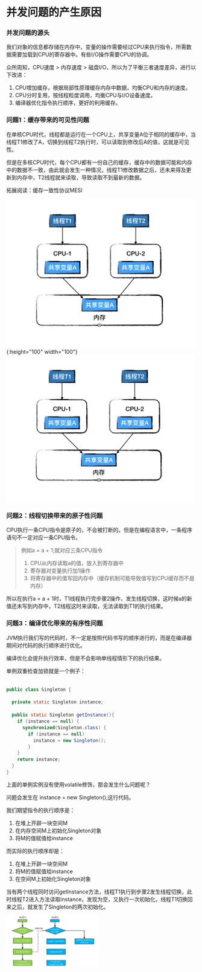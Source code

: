 # 并发问题的产生原因

### 并发问题的源头

我们对象的信息都存储在内存中，变量的操作需要经过CPU来执行指令，所需数据需要加载到CPU的寄存器中。有些I/O操作需要CPU的协调。

众所周知，CPU速度 > 内存速度 > 磁盘I/O，所以为了平衡三者速度差异，进行以下改进：
1. CPU增加缓存，根据局部性原理缓存内存中数据，均衡CPU和内存的速度。
2. CPU分时复用，按线程粒度调用，均衡CPU与I/O设备速度。
3. 编译器优化指令执行顺序，更好的利用缓存。

### 问题1：缓存带来的可见性问题

在单核CPU时代，线程都是运行在一个CPU上，共享变量A位于相同的缓存中，当线程T1修改了A，切换到线程T2执行时，可以读取到修改后A的值，这就是可见性。

但是在多核CPU时代，每个CPU都有一份自己的缓存，缓存中的数据可能和内存中的数据不一致，由此就会发生一种情况，线程T1修改数据之后，还未来得及更新到内存中，T2线程就来读取，导致读取不到最新的数据。

拓展阅读：缓存一致性协议MESI

![多核CPU缓存](../img/multi-cpu.png){:height="100" width="100"}
<img src="../img/multi-cpu.png" alt="多核CPU缓存" width = "500px" align=center />

### 问题2：线程切换带来的原子性问题

CPU执行一条CPU指令是原子的，不会被打断的。但是在编程语言中，一条程序语句不一定对应一条CPU指令。

> 例如a = a + 1;就对应三条CPU指令
>
> 1. CPU从内存读取a的值，放入到寄存器中
> 2. 寄存器对变量执行加1操作
> 3. 将寄存器中的值写回内存中（缓存机制可能导致值写到CPU缓存而不是内存）

所以在执行a = a + 1时，T1线程执行完步骤2操作，发生线程切换，这时候a的新值还未写到内存中，T2线程这时来读取，无法读取到T1的执行结果。

### 问题3：编译优化带来的有序性问题

JVM执行我们写的代码时，不一定是按照代码书写的顺序进行的，而是在编译器期间对代码的执行顺序进行优化。

编译优化会提升执行效率，但是不会影响单线程情形下的执行结果。

单例双重检查加锁就是一个例子：

````java

public class Singleton {
  
  private static Singleton instance;
  
  public static Singleton getInstance(){
    if (instance == null) {
      synchronized(Singleton.class) {
        if (instance == null)
          instance = new Singleton();
        }
    }
    return instance;
  }
}
````

上面的单例实例没有使用volatile修饰，那会发生什么问题呢？

问题会发生在 instance = new Singleton();这行代码。

我们期望指令的执行顺序是：

1. 在堆上开辟一块空间M
2. 在内存空间M上初始化Singleton对象
3. 将M的值赋值给instance

而实际的执行顺序却是：

1. 在堆上开辟一块空间M
2. 将M的值赋值给instance
3. 在空间M上初始化Singleton对象

当有两个线程同时访问getInstance方法，线程T1执行到步骤2发生线程切换，此时线程T2进入方法读取instance，发现为空，又执行一次初始化，线程T1切换回来之后，就发生了Singleton的两次初始化。

<img src="../img/singleton1.png" alt="不完整的单例模式" style="width:48%;" />